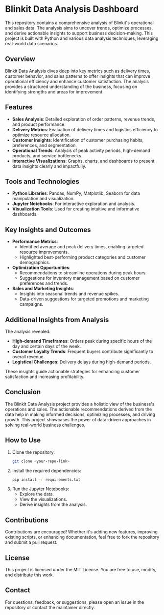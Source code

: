 # Blinkit Data Analysis Dashboard

This repository contains a comprehensive analysis of Blinkit's operational and sales data. The analysis aims to uncover trends, optimize processes, and derive actionable insights to support business decision-making. This project is built with Python and various data analysis techniques, leveraging real-world data scenarios.

## Overview

Blinkit Data Analysis dives deep into key metrics such as delivery times, customer behavior, and sales patterns to offer insights that can improve operational efficiency and enhance customer satisfaction. The analysis provides a structured understanding of the business, focusing on identifying strengths and areas for improvement.

## Features

- **Sales Analysis**: Detailed exploration of order patterns, revenue trends, and product performance.
- **Delivery Metrics**: Evaluation of delivery times and logistics efficiency to optimize resource allocation.
- **Customer Insights**: Identification of customer purchasing habits, preferences, and segmentation.
- **Operational Trends**: Analysis of peak activity periods, high-demand products, and service bottlenecks.
- **Interactive Visualizations**: Graphs, charts, and dashboards to present data insights clearly and impactfully.

## Tools and Technologies

- **Python Libraries**: Pandas, NumPy, Matplotlib, Seaborn for data manipulation and visualization.
- **Jupyter Notebooks**: For interactive exploration and analysis.
- **Visualization Tools**: Used for creating intuitive and informative dashboards.

## Key Insights and Outcomes

- **Performance Metrics**:
  - Identified average and peak delivery times, enabling targeted resource improvements.
  - Highlighted best-performing product categories and customer demographics.
- **Optimization Opportunities**:
  - Recommendations to streamline operations during peak hours.
  - Suggestions for inventory management based on customer preferences and trends.
- **Sales and Marketing Insights**:
  - Insights into seasonal trends and revenue spikes.
  - Data-driven suggestions for targeted promotions and marketing campaigns.

## Additional Insights from Analysis

The analysis revealed:
- **High-demand Timeframes**: Orders peak during specific hours of the day and certain days of the week.
- **Customer Loyalty Trends**: Frequent buyers contribute significantly to overall revenue.
- **Logistical Challenges**: Delivery delays during high-demand periods.

These insights guide actionable strategies for enhancing customer satisfaction and increasing profitability.

## Conclusion

The Blinkit Data Analysis project provides a holistic view of the business's operations and sales. The actionable recommendations derived from the data help in making informed decisions, optimizing processes, and driving growth. This project showcases the power of data-driven approaches in solving real-world business challenges.

## How to Use

1. Clone the repository:
   ```bash
   git clone <your-repo-link>
   ```
2. Install the required dependencies:
   ```bash
   pip install -r requirements.txt
   ```
3. Run the Jupyter Notebooks:
   - Explore the data.
   - View the visualizations.
   - Derive insights from the analysis.

## Contributions

Contributions are encouraged! Whether it's adding new features, improving existing scripts, or enhancing documentation, feel free to fork the repository and submit a pull request.

## License

This project is licensed under the MIT License. You are free to use, modify, and distribute this work.

## Contact

For questions, feedback, or suggestions, please open an issue in the repository or contact the maintainer directly.


